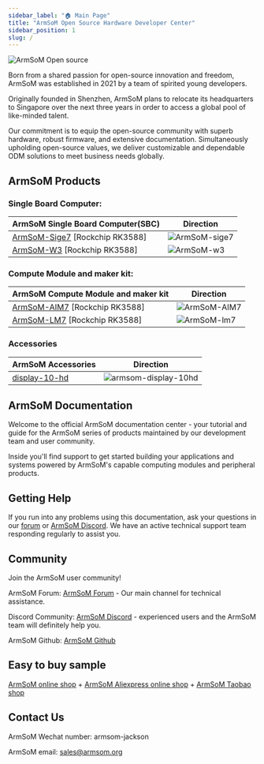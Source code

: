 ```yaml
---
sidebar_label: "🏠 Main Page"
title: "ArmSoM Open Source Hardware Developer Center"
sidebar_position: 1
slug: /
---
```


![ArmSoM Open source ](/img/banana.jpg)

Born from a shared passion for open-source innovation and freedom, ArmSoM was established in 2021 by a team of spirited young developers.

Originally founded in Shenzhen, ArmSoM plans to relocate its headquarters to Singapore over the next three years in order to access a global pool of like-minded talent.

Our commitment is to equip the open-source community with superb hardware, robust firmware, and extensive documentation. Simultaneously upholding open-source values, we deliver customizable and dependable ODM solutions to meet business needs globally. 

## ArmSoM Products

### Single Board Computer: 

|ArmSoM Single Board Computer(SBC)|	Direction	|
|---------|--------------|
|[ArmSoM-Sige7](./armsom-sige7)  [Rockchip RK3588]	| ![ArmSoM-sige7](/img/sige/sige7.jpg)	|
|[ArmSoM-W3](./armsom-lm7#armsom-lm7-development-kit-armsom-w3)  [Rockchip RK3588]	| ![ArmSoM-w3](/img/lm/w3.jpg)	|

### Compute Module and maker kit:

|ArmSoM Compute Module and maker kit |	Direction	|
|---------|--------------|
|[ArmSoM-AIM7](./armsom-aim7)  [Rockchip RK3588]	| ![ArmSoM-AIM7](/img/aim/aim7.png)	|
|[ArmSoM-LM7](./armsom-lm7)  [Rockchip RK3588]	| ![ArmSoM-lm7](/img/lm/lm7.png)	|

### Accessories

|ArmSoM Accessories|	Direction	|
|---------|--------------|
|[display-10-hd](./armsom-display-10-hd) | ![armsom-display-10hd](/img/accessories/armsom-display-10hd.png)	|


## ArmSoM Documentation

Welcome to the official ArmSoM documentation center - your tutorial and guide for the ArmSoM series of products maintained by our development team and user community.

Inside you'll find support to get started building your applications and systems powered by ArmSoM's capable computing modules and peripheral products.

## Getting Help

If you run into any problems using this documentation, ask your questions in our [forum](http://forum.armsom.org/) or [ArmSoM Discord](https://discord.gg/THfTEatpfK). We have an active technical support team responding regularly to assist you.

## Community

Join the ArmSoM user community!

ArmSoM Forum: [ArmSoM Forum](http://forum.armsom.org/) - Our main channel for technical assistance.

Discord Community: [ArmSoM Discord](https://discord.gg/THfTEatpfK) - experienced users and the ArmSoM team will definitely help you.

ArmSoM Github: [ArmSoM Github](https://github.com/armsom)

## Easy to buy sample
[ArmSoM online shop](https://www.armsom.org/category/all-products) + [ArmSoM Aliexpress online shop](https://www.aliexpress.com/store/1102800175) +  [ArmSoM Taobao shop](https://shop518100695.taobao.com/)


## Contact Us

ArmSoM Wechat number: armsom-jackson 

ArmSoM email: sales@armsom.org